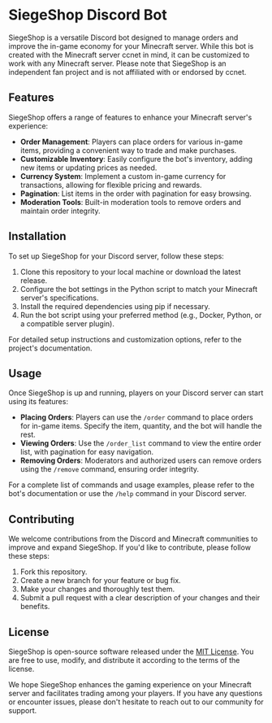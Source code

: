 # SiegeShop Discord Bot

SiegeShop is a versatile Discord bot designed to manage orders and improve the in-game economy for your Minecraft server. While this bot is created with the Minecraft server ccnet in mind, it can be customized to work with any Minecraft server. Please note that SiegeShop is an independent fan project and is not affiliated with or endorsed by ccnet.

## Features

SiegeShop offers a range of features to enhance your Minecraft server's experience:

- **Order Management**: Players can place orders for various in-game items, providing a convenient way to trade and make purchases.
- **Customizable Inventory**: Easily configure the bot's inventory, adding new items or updating prices as needed.
- **Currency System**: Implement a custom in-game currency for transactions, allowing for flexible pricing and rewards.
- **Pagination**: List items in the order with pagination for easy browsing.
- **Moderation Tools**: Built-in moderation tools to remove orders and maintain order integrity.

## Installation

To set up SiegeShop for your Discord server, follow these steps:

1. Clone this repository to your local machine or download the latest release.
2. Configure the bot settings in the Python script to match your Minecraft server's specifications.
3. Install the required dependencies using pip if necessary.
4. Run the bot script using your preferred method (e.g., Docker, Python, or a compatible server plugin).

For detailed setup instructions and customization options, refer to the project's documentation.

## Usage

Once SiegeShop is up and running, players on your Discord server can start using its features:

- **Placing Orders**: Players can use the `/order` command to place orders for in-game items. Specify the item, quantity, and the bot will handle the rest.
- **Viewing Orders**: Use the `/order_list` command to view the entire order list, with pagination for easy navigation.
- **Removing Orders**: Moderators and authorized users can remove orders using the `/remove` command, ensuring order integrity.

For a complete list of commands and usage examples, please refer to the bot's documentation or use the `/help` command in your Discord server.

## Contributing

We welcome contributions from the Discord and Minecraft communities to improve and expand SiegeShop. If you'd like to contribute, please follow these steps:

1. Fork this repository.
2. Create a new branch for your feature or bug fix.
3. Make your changes and thoroughly test them.
4. Submit a pull request with a clear description of your changes and their benefits.

## License

SiegeShop is open-source software released under the [MIT License](LICENSE). You are free to use, modify, and distribute it according to the terms of the license.

We hope SiegeShop enhances the gaming experience on your Minecraft server and facilitates trading among your players. If you have any questions or encounter issues, please don't hesitate to reach out to our community for support.